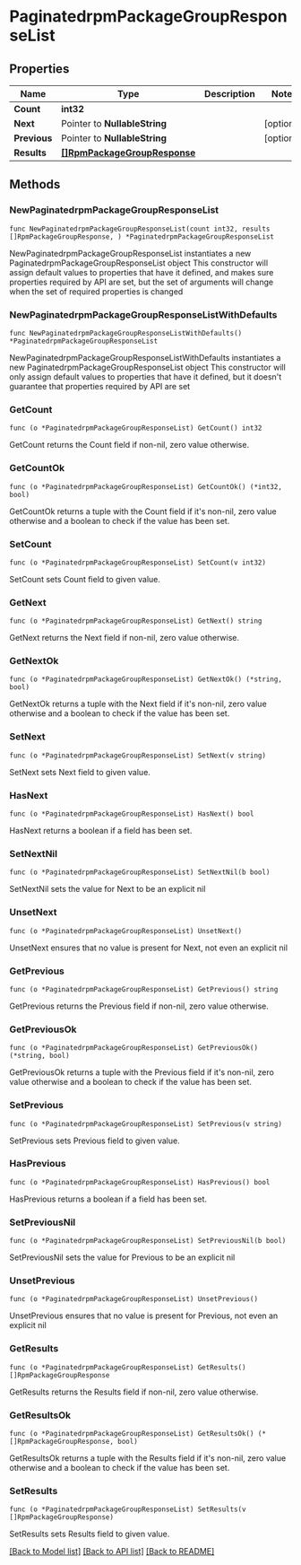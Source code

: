 # PaginatedrpmPackageGroupResponseList

## Properties

Name | Type | Description | Notes
------------ | ------------- | ------------- | -------------
**Count** | **int32** |  | 
**Next** | Pointer to **NullableString** |  | [optional] 
**Previous** | Pointer to **NullableString** |  | [optional] 
**Results** | [**[]RpmPackageGroupResponse**](RpmPackageGroupResponse.md) |  | 

## Methods

### NewPaginatedrpmPackageGroupResponseList

`func NewPaginatedrpmPackageGroupResponseList(count int32, results []RpmPackageGroupResponse, ) *PaginatedrpmPackageGroupResponseList`

NewPaginatedrpmPackageGroupResponseList instantiates a new PaginatedrpmPackageGroupResponseList object
This constructor will assign default values to properties that have it defined,
and makes sure properties required by API are set, but the set of arguments
will change when the set of required properties is changed

### NewPaginatedrpmPackageGroupResponseListWithDefaults

`func NewPaginatedrpmPackageGroupResponseListWithDefaults() *PaginatedrpmPackageGroupResponseList`

NewPaginatedrpmPackageGroupResponseListWithDefaults instantiates a new PaginatedrpmPackageGroupResponseList object
This constructor will only assign default values to properties that have it defined,
but it doesn't guarantee that properties required by API are set

### GetCount

`func (o *PaginatedrpmPackageGroupResponseList) GetCount() int32`

GetCount returns the Count field if non-nil, zero value otherwise.

### GetCountOk

`func (o *PaginatedrpmPackageGroupResponseList) GetCountOk() (*int32, bool)`

GetCountOk returns a tuple with the Count field if it's non-nil, zero value otherwise
and a boolean to check if the value has been set.

### SetCount

`func (o *PaginatedrpmPackageGroupResponseList) SetCount(v int32)`

SetCount sets Count field to given value.


### GetNext

`func (o *PaginatedrpmPackageGroupResponseList) GetNext() string`

GetNext returns the Next field if non-nil, zero value otherwise.

### GetNextOk

`func (o *PaginatedrpmPackageGroupResponseList) GetNextOk() (*string, bool)`

GetNextOk returns a tuple with the Next field if it's non-nil, zero value otherwise
and a boolean to check if the value has been set.

### SetNext

`func (o *PaginatedrpmPackageGroupResponseList) SetNext(v string)`

SetNext sets Next field to given value.

### HasNext

`func (o *PaginatedrpmPackageGroupResponseList) HasNext() bool`

HasNext returns a boolean if a field has been set.

### SetNextNil

`func (o *PaginatedrpmPackageGroupResponseList) SetNextNil(b bool)`

 SetNextNil sets the value for Next to be an explicit nil

### UnsetNext
`func (o *PaginatedrpmPackageGroupResponseList) UnsetNext()`

UnsetNext ensures that no value is present for Next, not even an explicit nil
### GetPrevious

`func (o *PaginatedrpmPackageGroupResponseList) GetPrevious() string`

GetPrevious returns the Previous field if non-nil, zero value otherwise.

### GetPreviousOk

`func (o *PaginatedrpmPackageGroupResponseList) GetPreviousOk() (*string, bool)`

GetPreviousOk returns a tuple with the Previous field if it's non-nil, zero value otherwise
and a boolean to check if the value has been set.

### SetPrevious

`func (o *PaginatedrpmPackageGroupResponseList) SetPrevious(v string)`

SetPrevious sets Previous field to given value.

### HasPrevious

`func (o *PaginatedrpmPackageGroupResponseList) HasPrevious() bool`

HasPrevious returns a boolean if a field has been set.

### SetPreviousNil

`func (o *PaginatedrpmPackageGroupResponseList) SetPreviousNil(b bool)`

 SetPreviousNil sets the value for Previous to be an explicit nil

### UnsetPrevious
`func (o *PaginatedrpmPackageGroupResponseList) UnsetPrevious()`

UnsetPrevious ensures that no value is present for Previous, not even an explicit nil
### GetResults

`func (o *PaginatedrpmPackageGroupResponseList) GetResults() []RpmPackageGroupResponse`

GetResults returns the Results field if non-nil, zero value otherwise.

### GetResultsOk

`func (o *PaginatedrpmPackageGroupResponseList) GetResultsOk() (*[]RpmPackageGroupResponse, bool)`

GetResultsOk returns a tuple with the Results field if it's non-nil, zero value otherwise
and a boolean to check if the value has been set.

### SetResults

`func (o *PaginatedrpmPackageGroupResponseList) SetResults(v []RpmPackageGroupResponse)`

SetResults sets Results field to given value.



[[Back to Model list]](../README.md#documentation-for-models) [[Back to API list]](../README.md#documentation-for-api-endpoints) [[Back to README]](../README.md)


